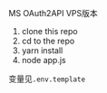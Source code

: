 MS OAuth2API VPS版本

1. clone this repo 
2. cd to the repo
3. yarn install
4. node app.js

变量见`.env.template`